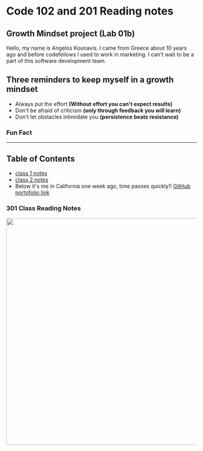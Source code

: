 # Code 102 and 201 Reading notes

## Growth Mindset project (Lab 01b)

Hello, my name is Angelos Kounavis. I came from Greece about 10 years ago and before codefellows I used to work in marketing. I can't wait to be a part of this software development team.

## Three reminders to keep myself in a growth mindset

* Always put the effort **(Without effort you can't expect results)**
* Don't be afraid of criticism **(only through feedback you will learn)**
* Don't let obstacles intimidate you **(persistence beats resistance)**

### Fun Fact

---

## Table of Contents

* [class 1 notes](Read-not01.md)
* [class 2 notes](Read-note02.md)
* Below it's me in California one week ago, time passes quickly!!
[GitHub portofolio link](https://angeloskounavis.github.io/reading-notes/)

### 301 Class Reading Notes

<image src = "https://user-images.githubusercontent.com/113934137/191134763-36870847-f7c8-4cec-8c66-0d939f8ebc07.jpg" width = "600" height = "600">
